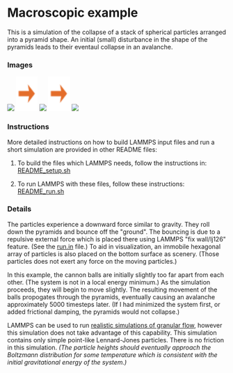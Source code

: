 Macroscopic example
===========================
This is a simulation of the collapse of a stack of spherical particles arranged into a pyramid shape.  An initial (small) disturbance in the shape of the pyramids leads to their eventaul collapse in an avalanche.

### Images

<img src="images/pyramids_vs_gravity_t=04800steps_LR.jpg" width=300> <img src="images/rightarrow.svg" height=80> <img src="images/pyramids_vs_gravity_t=12200steps_LR.jpg" width=300> <img src="images/rightarrow.svg" height=80> <img src="images/pyramids_vs_gravity_t=33000steps_LR.jpg" width=300>


### Instructions

More detailed instructions on how to build LAMMPS input files and run a short simulation are provided in other README files:

1) To build the files which LAMMPS needs, follow the instructions in:
[README_setup.sh](README_setup.sh)

2) To run LAMMPS with these files, follow these instructions:
[README_run.sh](README_run.sh)


### Details

The particles experience a downward force similar to gravity.  They roll down the pyramids and bounce off the "ground". The bouncing is due to a repulsive external force which is placed there using LAMMPS "fix wall/lj126" feature.  (See the [run.in](run.in) file.)  To aid in visualization, an immobile hexagonal array of particles is also placed on the bottom surface as scenery.  (Those particles does not exert any force on the moving particles.)

In this example, the cannon balls are initially slightly too far apart from each other.  (The system is not in a local energy minimum.)  As the simulation proceeds, they will begin to move slightly.  The resulting movement of the balls propogates through the pyramids, eventually causing an avalanche approximately 5000 timesteps later.  (If I had minimized the system first, or added frictional damping, the pyramids would not collapse.)

LAMMPS can be used to run [realistic simulations of granular flow](https://lammps.sandia.gov/doc/Howto_granular.html), however this simulation does not take advantage of this capability.  This simulation contains only simple point-like Lennard-Jones particles.  There is no friction in this simulation.  *(The particle heights should eventually approach the Boltzmann distribution for some temperature which is consistent with the initial gravitational energy of the system.)*

